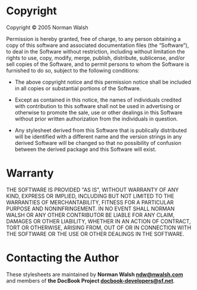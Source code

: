 # Copyright

Copyright © 2005 Norman Walsh

Permission is hereby granted, free of charge, to any person
obtaining a copy of this software and associated documentation
files (the “Software”), to deal in the Software without
restriction, including without limitation the rights to use,
copy, modify, merge, publish, distribute, sublicense, and/or
sell copies of the Software, and to permit persons to whom the
Software is furnished to do so, subject to the following
conditions:

 - The above copyright notice and this permission notice shall be
included in all copies or substantial portions of the Software.

 - Except as contained in this notice, the names of individuals
credited with contribution to this software shall not be used in
advertising or otherwise to promote the sale, use or other
dealings in this Software without prior written authorization
from the individuals in question.

 - Any stylesheet derived from this Software that is publically
distributed will be identified with a different name and the
version strings in any derived Software will be changed so that
no possibility of confusion between the derived package and this
Software will exist.


# Warranty

THE SOFTWARE IS PROVIDED "AS IS", WITHOUT WARRANTY OF ANY KIND,
EXPRESS OR IMPLIED, INCLUDING BUT NOT LIMITED TO THE WARRANTIES
OF MERCHANTABILITY, FITNESS FOR A PARTICULAR PURPOSE AND
NONINFRINGEMENT.  IN NO EVENT SHALL NORMAN WALSH OR ANY OTHER
CONTRIBUTOR BE LIABLE FOR ANY CLAIM, DAMAGES OR OTHER LIABILITY,
WHETHER IN AN ACTION OF CONTRACT, TORT OR OTHERWISE, ARISING
FROM, OUT OF OR IN CONNECTION WITH THE SOFTWARE OR THE USE OR
OTHER DEALINGS IN THE SOFTWARE.


# Contacting the Author

These stylesheets are maintained by **Norman Walsh <ndw@nwalsh.com>** and 
members of **the DocBook Project <docbook-developers@sf.net>**.

